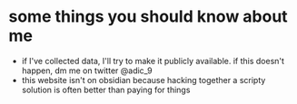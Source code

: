 # some things you should know about me
- if I've collected data, I'll try to make it publicly available. if this doesn't happen, dm me on twitter @adic_9
- this website isn't on obsidian because hacking together a scripty solution is often better than paying for things

